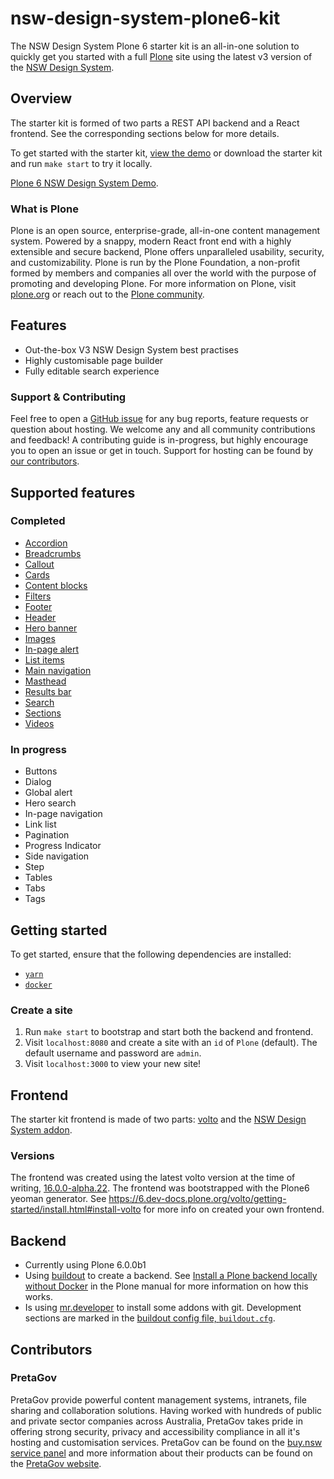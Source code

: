 # nsw-design-system-plone6-kit

The NSW Design System Plone 6 starter kit is an all-in-one solution to quickly get you started with a full [Plone](https://plone.org/) site using the latest v3 version of the [NSW Design System](https://github.com/digitalnsw/nsw-design-system).

## Overview

The starter kit is formed of two parts a REST API backend and a React frontend. See the corresponding sections below for more details.

To get started with the starter kit, [view the demo](https://digitalnsw.pretagov.com.au/) or download the starter kit and run `make start` to try it locally.

[Plone 6 NSW Design System Demo](https://digitalnsw.pretagov.com.au/).

### What is Plone

Plone is an open source, enterprise-grade, all-in-one content management system. Powered by a snappy, modern React front end with a highly extensible and secure backend, Plone offers unparalleled usability, security, and customizability. Plone is run by the Plone Foundation, a non-profit formed by members and companies all over the world with the purpose of promoting and developing Plone. For more information on Plone, visit [plone.org](https://plone.org/) or reach out to the [Plone community](https://plone.org/community).

## Features

- Out-the-box V3 NSW Design System best practises
- Highly customisable page builder
- Fully editable search experience

### Support & Contributing

Feel free to open a [GitHub issue](https://github.com/pretagov/nsw-design-system-plone6-kit/issues) for any bug reports, feature requests or question about hosting. We welcome any and all community contributions and feedback! A contributing guide is in-progress, but highly encourage you to open an issue or get in touch. Support for hosting can be found by [our contributors](#contributors).

## Supported features

### Completed

- [Accordion](https://digitalnsw.pretagov.com.au/demo-pages/accordion)
- [Breadcrumbs](https://digitalnsw.pretagov.com.au/demo-pages)
- [Callout](https://digitalnsw.pretagov.com.au/demo-pages/callout)
- [Cards](https://digitalnsw.pretagov.com.au/demo-pages/cards)
- [Content blocks](https://digitalnsw.pretagov.com.au/demo-pages/content-blocks)
- [Filters](https://digitalnsw.pretagov.com.au/demo-pages/)
- [Footer](https://digitalnsw.pretagov.com.au/demo-pages/)
- [Header](https://digitalnsw.pretagov.com.au/demo-pages/)
- [Hero banner](https://digitalnsw.pretagov.com.au/demo-pages/hero-banner)
- [Images](https://digitalnsw.pretagov.com.au/demo-pages/images)
- [In-page alert](https://digitalnsw.pretagov.com.au/demo-pages/notifications)
- [List items](https://digitalnsw.pretagov.com.au/demo-pages/list-items)
- [Main navigation](https://digitalnsw.pretagov.com.au/demo-pages)
- [Masthead](https://digitalnsw.pretagov.com.au/demo-pages)
- [Results bar](https://digitalnsw.pretagov.com.au/demo-pages/)
- [Search](https://digitalnsw.pretagov.com.au/demo-pages/search)
- [Sections](https://digitalnsw.pretagov.com.au/demo-pages/sections)
- [Videos](https://digitalnsw.pretagov.com.au/demo-pages/videos)

### In progress

- Buttons
- Dialog
- Global alert
- Hero search
- In-page navigation
- Link list
- Pagination
- Progress Indicator
- Side navigation
- Step
- Tables
- Tabs
- Tags

## Getting started

To get started, ensure that the following dependencies are installed:

- [`yarn`](https://yarnpkg.com/getting-started/install)
- [`docker`](https://www.docker.com/)

### Create a site

1. Run `make start` to bootstrap and start both the backend and frontend.
2. Visit `localhost:8080` and create a site with an `id` of `Plone` (default). The default username and password are `admin`.
3. Visit `localhost:3000` to view your new site!

## Frontend

The starter kit frontend is made of two parts: [volto](https://plone.org/what-is-plone/volto) and the [NSW Design System addon](https://github.com/pretagov/nsw-design-system-plone6).

### Versions

The frontend was created using the latest volto version at the time of writing, [16.0.0-alpha.22](https://github.com/plone/volto/releases/tag/16.0.0-alpha.22). The frontend was bootstrapped with the Plone6 yeoman generator. See <https://6.dev-docs.plone.org/volto/getting-started/install.html#install-volto> for more info on created your own frontend.

## Backend

- Currently using Plone 6.0.0b1
- Using [buildout](https://www.buildout.org/en/latest/) to create a backend. See [Install a Plone backend locally without Docker](https://6.dev-docs.plone.org/volto/configuration/backend.html?highlight=buildout#install-a-plone-backend-locally-without-docker) in the Plone manual for more information on how this works.
- Is using [mr.developer](https://pypi.org/project/mr.developer/) to install some addons with git. Development sections are marked in the [buildout config file, `buildout.cfg`](backend/bin/Activate.ps1backend/buildout.cfg).

## Contributors

### PretaGov

PretaGov provide powerful content management systems, intranets, file sharing and collaboration solutions. Having worked with hundreds of public and private sector companies across Australia, PretaGov takes pride in offering strong security, privacy and accessibility compliance in all it's hosting and customisation services. PretaGov can be found on the [buy.nsw service panel](https://suppliers.buy.nsw.gov.au/supplier/profile/637) and more information about their products can be found on the [PretaGov website](https://www.pretagov.com.au/products).
